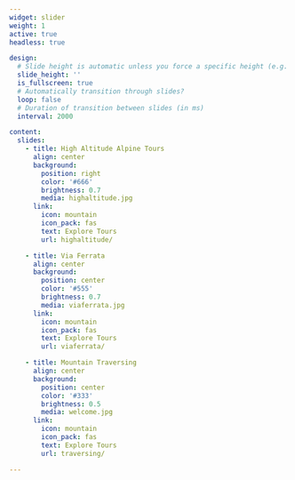 ```yaml
---
widget: slider
weight: 1
active: true
headless: true

design:
  # Slide height is automatic unless you force a specific height (e.g. '400px')
  slide_height: ''
  is_fullscreen: true
  # Automatically transition through slides?
  loop: false
  # Duration of transition between slides (in ms)
  interval: 2000

content:
  slides:
    - title: High Altitude Alpine Tours
      align: center
      background:
        position: right
        color: '#666'
        brightness: 0.7
        media: highaltitude.jpg
      link:
        icon: mountain
        icon_pack: fas
        text: Explore Tours
        url: highaltitude/

    - title: Via Ferrata
      align: center
      background:
        position: center
        color: '#555'
        brightness: 0.7
        media: viaferrata.jpg
      link:
        icon: mountain
        icon_pack: fas
        text: Explore Tours
        url: viaferrata/

    - title: Mountain Traversing
      align: center
      background:
        position: center
        color: '#333'
        brightness: 0.5
        media: welcome.jpg
      link:
        icon: mountain
        icon_pack: fas
        text: Explore Tours
        url: traversing/

---
```

